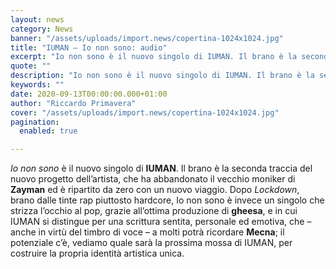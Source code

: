 ```yaml
---
layout: news
category: News
banner: "/assets/uploads/import.news/copertina-1024x1024.jpg"
title: "IUMAN – Io non sono: audio"
excerpt: "Io non sono è il nuovo singolo di IUMAN. Il brano è la seconda traccia del nuovo progetto dell’artista, che ha abbandonato il vecchio moniker di Zayman ed è ripartito da zero con un nuovo viaggio. Dopo Lockdown, brano dalle tinte rap piuttosto hardcore, Io non sono è invece un singolo che strizza l’occhio al [&hellip"
quote: ""
description: "Io non sono è il nuovo singolo di IUMAN. Il brano è la seconda traccia del nuovo progetto dell’artista, che ha abbandonato il vecchio moniker di Zayman ed è ripartito da zero con un nuovo viaggio. Dopo Lockdown, brano dalle tinte rap piuttosto hardcore, Io non sono è invece un singolo che strizza l’occhio al [&hellip"
keywords: ""
date: 2020-09-13T00:00:00.000+01:00
author: "Riccardo Primavera"
cover: "/assets/uploads/import.news/copertina-1024x1024.jpg"
pagination:
  enabled: true

---
```


_Io non sono_ è il nuovo singolo di **IUMAN**. Il brano è la seconda traccia del nuovo progetto dell’artista, che ha abbandonato il vecchio moniker di **Zayman** ed è ripartito da zero con un nuovo viaggio. Dopo _Lockdown_, brano dalle tinte rap piuttosto hardcore, Io non sono è invece un singolo che strizza l’occhio al pop, grazie all’ottima produzione di **gheesa**, e in cui IUMAN si distingue per una scrittura sentita, personale ed emotiva, che – anche in virtù del timbro di voce – a molti potrà ricordare **Mecna**; il potenziale c’è, vediamo quale sarà la prossima mossa di IUMAN, per costruire la propria identità artistica unica.